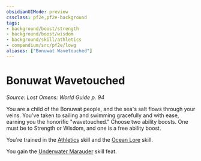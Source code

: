 ```yaml
---
obsidianUIMode: preview
cssclass: pf2e,pf2e-background
tags:
- background/boost/strength
- background/boost/wisdom
- background/skill/athletics
- compendium/src/pf2e/lowg
aliases: ["Bonuwat Wavetouched"]
---
```

# Bonuwat Wavetouched
*Source: Lost Omens: World Guide p. 94*  

You are a child of the Bonuwat people, and the sea's salt flows through your veins. You've taken to sailing and swimming gracefully and with ease, earning you the honorific "wavetouched." Choose two ability boosts. One must be to Strength or Wisdom, and one is a free ability boost.

You're trained in the [Athletics](skills.md#Athletics) skill and the [Ocean Lore](skills.md#Lore) skill.

You gain the [Underwater Marauder](underwater-marauder.md) skill feat.